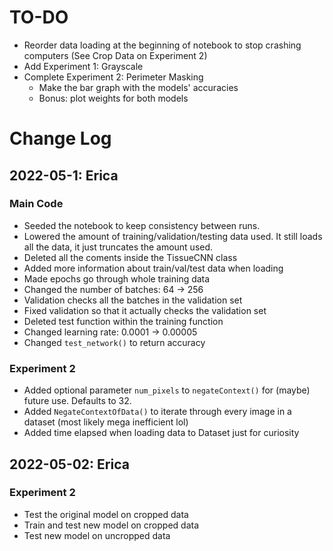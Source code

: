 # TO-DO 
- Reorder data loading at the beginning of notebook to stop crashing computers (See Crop Data on Experiment 2)
- Add Experiment 1: Grayscale
- Complete Experiment 2: Perimeter Masking
    - Make the bar graph with the models' accuracies
    - Bonus: plot weights for both models

# Change Log
## 2022-05-1: Erica
### Main Code
- Seeded the notebook to keep consistency between runs.
- Lowered the amount of training/validation/testing data used. It still loads all the data, it just truncates the amount used.
- Deleted all the coments inside the TissueCNN class
- Added more information about train/val/test data when loading
- Made epochs go through whole training data
- Changed the number of batches: 64 -> 256
- Validation checks all the batches in the validation set
- Fixed validation so that it actually checks the validation set
- Deleted test function within the training function
- Changed learning rate: 0.0001 -> 0.00005
- Changed ```test_network()``` to return accuracy

### Experiment 2
- Added optional parameter ```num_pixels``` to ```negateContext()``` for (maybe) future use. Defaults to 32.
- Added ```NegateContextOfData()``` to iterate through every image in a dataset (most likely mega inefficient lol)
- Added time elapsed when loading data to Dataset just for curiosity

## 2022-05-02: Erica
### Experiment 2
- Test the original model on cropped data
- Train and test new model on cropped data
- Test new model on uncropped data